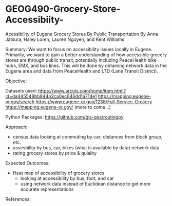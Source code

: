 # GEOG490-Grocery-Store-Accessibiity-
Acessibility of Eugene Grocery Stores By Public Transportation
By Anna Jatsura, Haley Loren, Lauren Nguyen, and Kent Williams


Summary: We want to focus on accessibility issues locally in Eugene. Primarily, we want to gain a better understanding of how accessible grocery stores are through public transit, potentially including PeaceHealth bike hubs, EMX, and bus lines. This will be done by obtaining network data in the Eugene area and data from PeaceHealth and LTD (Lane Transit District).

Objective:


Datasets used:
https://www.arcgis.com/home/item.html?id=da445548bb844a3ca0ec646dd1a714e1
https://mapping.eugene-or.gov/search
https://www.eugene-or.gov/1238/Full-Service-Grocery
https://mapping.eugene-or.gov/
(more to come...)

Python Packages:
https://github.com/gis-ops/routingpy

Approach:
- census data looking at commuting by car; distances from block group, etc. 
- assesbility by bus, car, bikes (what is available by data) network data
- rating grocery stores by price & quiality 

Expected Outcomes:
- Heat map of accessibility of grocery stores
    - looking at accessibility by bus, foot, and car 
    - using network data instead of Euclidean distance to get more accurate representations

References:

